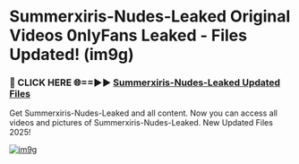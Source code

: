 # Summerxiris-Nudes-Leaked Original Videos 0nlyFans Leaked - Files Updated! (im9g)

<h3>🔴 CLICK HERE 🌐==►► <a href="https://tinyurl.com/5h6xmrr3" rel="nofollow">Summerxiris-Nudes-Leaked Updated Files</a></h3>

Get Summerxiris-Nudes-Leaked and all content. Now you can access all videos and pictures of Summerxiris-Nudes-Leaked. New Updated Files 2025!

[![im9g](https://i.imgur.com/KVD873Z.gif)](https://tinyurl.com/5h6xmrr3)
